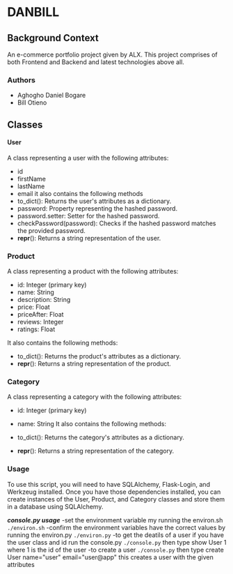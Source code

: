 # DANBILL
## Background Context
An e-commerce portfolio project given by ALX.
This project comprises of both Frontend and Backend and latest technologies above all.
### Authors
- Aghogho Daniel Bogare
- Bill Otieno

## Classes
#### User
A class representing a user with the following attributes:
- id
- firstName
- lastName
- email
it also contains the following methods 
- to_dict(): Returns the user's attributes as a dictionary.
- password: Property representing the hashed password.
- password.setter: Setter for the hashed password.
- checkPassword(password): Checks if the hashed password matches the provided password.
- __repr__(): Returns a string representation of the user.

### Product
A class representing a product with the following attributes:

- id: Integer (primary key)
- name: String
- description: String
- price: Float
- priceAfter: Float
- reviews: Integer
- ratings: Float

It also contains the following methods:

- to_dict(): Returns the product's attributes as a dictionary.
- __repr__(): Returns a string representation of the product.

### Category
A class representing a category with the following attributes:

- id: Integer (primary key)
- name: String
It also contains the following methods:

- to_dict(): Returns the category's attributes as a dictionary.
- __repr__(): Returns a string representation of the category.

### Usage
To use this script, you will need to have SQLAlchemy, Flask-Login, and Werkzeug installed. Once you have those dependencies installed, you can create instances of the User, Product, and Category classes and store them in a database using SQLAlchemy.

 ***console.py usage***
-set the environment variable my running the environ.sh `./environ.sh`
-confirm the environment variables have the correct values by running the environ.py `./environ.py`
-to get the deatils of a user if you have the user class and id run the console.py `./console.py` then type show User 1 where 1 is the id of the user
-to create a user `./console.py` then type create User name="user" email="user@app" this creates a user with the given attributes
 